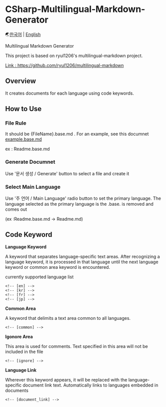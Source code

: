 # CSharp-Multilingual-Markdown-Generator

🌏[한국어](README.kr.md) | [English](README.en.md)


Multilingual Markdown Generator

This project is based on ryul1206's multilingual-markdown project.

[Link : https://github.com/ryul1206/multilingual-markdown ](https://github.com/ryul1206/multilingual-markdown)

## Overview
It creates documents for each language using code keywords.

## How to Use
### File Rule
It should be {FileName}.base.md . For an example, see this documnet [example.base.md](example/example.base.md)

ex : Readme.base.md

### Generate Documnet
Use '문서 생성 / Generate' button to select a file and create it

### Select Main Language
Use '주 언어 / Main Language' radio button to set the primary language.
The language selected as the primary language is the .base. is removed and comes out

(ex :Readme.base.md -> Readme.md)


## Code Keyword
**Language Keyword**

A keyword that separates language-specific text areas.
After recognizing a language keyword, it is processed in that language until the next language keyword or common area keyword is encountered.

currently supported language list
```
<!-- [en] -->        
<!-- [kr] -->
<!-- [fr] -->
<!-- [jp] -->
```

**Common Area**

A keyword that delimits a text area common to all languages.

```
<!-- [common] -->   
```


**Igonore Area**

This area is used for comments. Text specified in this area will not be included in the file

```
<!-- [ignore] -->   
```


**Language Link**


Wherever this keyword appears, it will be replaced with the language-specific document link text. 
Automatically links to languages embedded in documents

```
<!-- [document_link] -->   
```









